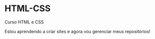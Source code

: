 # HTML-CSS
 Curso HTML e CSS

 Estou aprendendo a criar sites e agora vou gerenciar meus repositórios!
